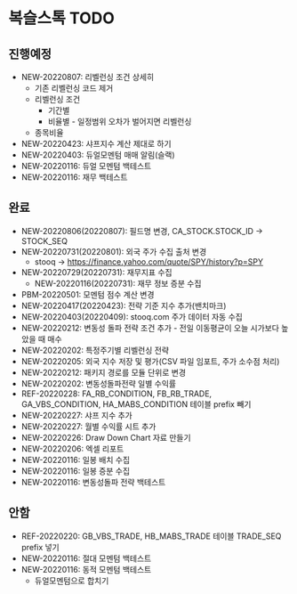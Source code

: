 
# 복슬스톡 TODO

## 진행예정
- NEW-20220807: 리벨런싱 조건 상세히
  - 기존 리벨런싱 코드 제거 
  - 리벨런싱 조건
    - 기간별
    - 비율별 - 일정범위 오차가 벌어지면 리벨런싱
  - 종목비율
- NEW-20220423: 샤프지수 계산 제대로 하기
- NEW-20220403: 듀얼모멘텀 매매 알림(슬랙)
- NEW-20220116: 듀얼 모멘텀 백테스트
- NEW-20220116: 재무 백테스트

## 완료
- NEW-20220806(20220807): 필드명 변경, CA_STOCK.STOCK_ID -> STOCK_SEQ
- NEW-20220731(20220801): 외국 주가 수집 출처 변경
  - stooq -> https://finance.yahoo.com/quote/SPY/history?p=SPY
- NEW-20220729(20220731): 재무지표 수집
  - NEW-20220116(20220731): 재무 정보 증분 수집
- PBM-20220501: 모멘텀 점수 계산 변경
- NEW-20220417(20220423): 전략 기준 지수 추가(밴치마크)
- NEW-20220403(20220409): stooq.com 주가 데이터 자동 수집
- NEW-20220212: 변동성 돌파 전략 조건 추가 - 전일 이동평균이 오늘 시가보다 높았을 때 매수
- NEW-20220202: 특정주기별 리벨런싱 전략
- NEW-20220205: 외국 지수 저장 및 평가(CSV 파일 임포트, 주가 소수점 처리)
- NEW-20220212: 패키지 경로를 모듈 단위로 변경
- NEW-20220202: 변동성돌파전략 일별 수익률
- REF-20220228: FA_RB_CONDITION, FB_RB_TRADE, GA_VBS_CONDITION, HA_MABS_CONDITION 테이블 prefix 빼기
- NEW-20220227: 샤프 지수 추가
- NEW-20220227: 월별 수익률 시트 추가
- NEW-20220226: Draw Down Chart 자료 만들기
- NEW-20220206: 엑셀 리포트 
- NEW-20220116: 일봉 배치 수집
- NEW-20220116: 일봉 증분 수집
- NEW-20220116: 변동성돌파 전략 백테스트

## 안함
- REF-20220220: GB_VBS_TRADE, HB_MABS_TRADE 테이블 TRADE_SEQ prefix 넣기  
- NEW-20220116: 절대 모멘텀 백테스트
- NEW-20220116: 동적 모멘텀 백테스트
  - 듀얼모멘텀으로 합치기


